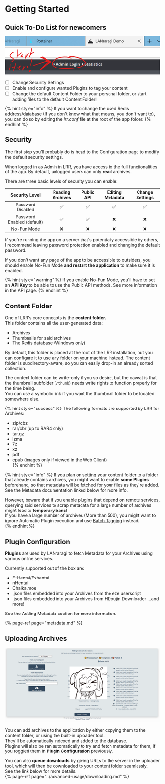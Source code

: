 # Getting Started

## Quick To-Do List for newcomers

![The default password for a new LRR install is &quot;kamimamita&quot;.](../.gitbook/assets/login.png)

* [ ] Change Security Settings
* [ ] Enable and configure wanted Plugins to tag your content
* [ ] Change the default Content Folder to your personal folder, or start adding files to the default Content Folder!

{% hint style="info" %}
If you want to change the used Redis address/database \(If you don't know what that means, you don't want to\), you can do so by editing the _lrr.conf_ file at the root of the app folder.
{% endhint %}

## Security

The first step you'll probably do is head to the Configuration page to modify the default security settings.

When logged in as Admin in LRR, you have access to the full functionalities of the app. By default, unlogged users can only **read** archives.

There are three basic levels of security you can enable:

| Security Level | Reading Archives | Public API | Editing Metadata | Change Settings |
| :---: | :---: | :---: | :---: | :---: |
| Password Disabled | ✅ | ✅ | ✅ | ✅ |
| Password Enabled \(default\) | ✅ | ✅ | ❌ | ❌ |
| No-Fun Mode | ❌ | ❌ | ❌ | ❌ |

If you're running the app on a server that's potentially accessible by others, I recommend leaving password protection enabled and changing the default password.

If you don't want any page of the app to be accessible to outsiders, you should enable No-Fun Mode **and restart the application** to make sure it is enabled.

{% hint style="warning" %}
If you enable No-Fun Mode, you'll have to set an **API Key** to be able to use the Public API methods. See more information in the API page.
{% endhint %}

## Content Folder

One of LRR's core concepts is the **content folder.**  
This folder contains all the user-generated data:

* Archives
* Thumbnails for said archives
* The Redis database \(Windows only\)  

By default, this folder is placed at the root of the LRR installation, but you can configure it to use any folder on your machine instead. The content folder is subdirectory-aware, so you can easily drop-in an already sorted collection.  

The content folder can be write-only if you so desire, but the caveat is that the thumbnail subfolder \(`/thumb`\) needs write rights to function properly for the time being.  
You can use a symbolic link if you want the thumbnail folder to be located somewhere else.  

{% hint style="success" %}
The following formats are supported by LRR for Archives: 

* zip/cbz
* rar/cbr \(up to RAR4 only\)
* tar.gz
* lzma
* 7z
* xz
* pdf
* epub \(images only if viewed in the Web Client)\
{% endhint %}

{% hint style="info" %}
If you plan on setting your content folder to a folder that already contains archives, you might want to enable **some Plugins** beforehand, so that metadata will be fetched for your files as they're added. See the Metadata documentation linked below for more info.

However, beware that if you enable plugins that depend on remote services, querying said services to scrap metadata for a large number of archives might lead to **temporary bans**!  
If you have a large number of archives (More than 500), you might want to ignore Automatic Plugin execution and use [Batch Tagging](../advanced-usage/batch-tagging) instead.  
{% endhint %}

## Plugin Configuration

**Plugins** are used by LANraragi to fetch Metadata for your Archives using various online services.

Currently supported out of the box are:

* E-Hentai/Exhentai
* nHentai
* Chaika.moe
* .json files embedded into your Archives from the eze userscript
* .json files embedded into your Archives from HDoujin Downloader
...and more!

See the Adding Metadata section for more information.

{% page-ref page="metadata.md" %}

## Uploading Archives

![LRR Upload Center](../.gitbook/assets/uploading.png)

You can add archives to the application by either copying them to the content folder, or using the built-in uploader tool.  
They'll be automatically indexed and added to the database.  
Plugins will also be ran automatically to try and fetch metadata for them, if you toggled them in **Plugin Configuration** previously.  

You can also **queue downloads** by giving URLs to the server in the uploader tool, which will then be downloaded to your content folder seamlessly.  
See the link below for more details.  
{% page-ref page="../advanced-usage/downloading.md" %}
